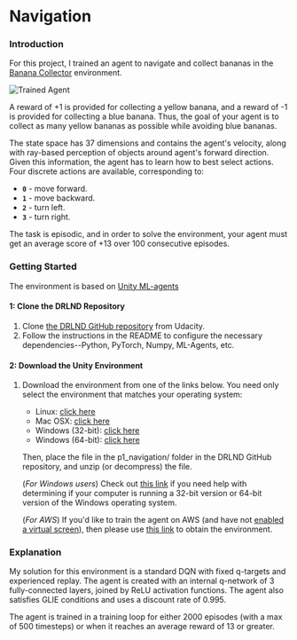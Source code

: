 [image1]: https://user-images.githubusercontent.com/10624937/42135619-d90f2f28-7d12-11e8-8823-82b970a54d7e.gif "Trained Agent"

# Navigation

### Introduction

For this project, I trained an agent to navigate and collect bananas in the [Banana Collector](https://github.com/Unity-Technologies/ml-agents/blob/master/docs/Learning-Environment-Examples.md#banana-collector) environment.

![Trained Agent][image1]

A reward of +1 is provided for collecting a yellow banana, and a reward of -1 is provided for collecting a blue banana.  Thus, the goal of your agent is to collect as many yellow bananas as possible while avoiding blue bananas.  

The state space has 37 dimensions and contains the agent's velocity, along with ray-based perception of objects around agent's forward direction.  Given this information, the agent has to learn how to best select actions.  Four discrete actions are available, corresponding to:
- **`0`** - move forward.
- **`1`** - move backward.
- **`2`** - turn left.
- **`3`** - turn right.

The task is episodic, and in order to solve the environment, your agent must get an average score of +13 over 100 consecutive episodes.

### Getting Started

The environment is based on [Unity ML-agents](https://github.com/Unity-Technologies/ml-agents)

#### 1: Clone the DRLND Repository
1.  Clone [the DRLND GitHub repository](https://github.com/udacity/deep-reinforcement-learning#dependencies) from Udacity.
2. Follow the instructions in the README to configure the necessary dependencies--Python, PyTorch, Numpy, ML-Agents, etc.

#### 2: Download the Unity Environment
1. Download the environment from one of the links below. You need only select the environment that matches your operating system:
    
    -   Linux:  [click here](https://s3-us-west-1.amazonaws.com/udacity-drlnd/P1/Banana/Banana_Linux.zip)
    -   Mac OSX:  [click here](https://s3-us-west-1.amazonaws.com/udacity-drlnd/P1/Banana/Banana.app.zip)
    -   Windows (32-bit):  [click here](https://s3-us-west-1.amazonaws.com/udacity-drlnd/P1/Banana/Banana_Windows_x86.zip)
    -   Windows (64-bit):  [click here](https://s3-us-west-1.amazonaws.com/udacity-drlnd/P1/Banana/Banana_Windows_x86_64.zip)
    
    Then, place the file in the p1_navigation/ folder in the DRLND GitHub repository, and unzip (or decompress) the file.
    
    (_For Windows users_) Check out  [this link](https://support.microsoft.com/en-us/help/827218/how-to-determine-whether-a-computer-is-running-a-32-bit-version-or-64)  if you need help with determining if your computer is running a 32-bit version or 64-bit version of the Windows operating system.
    
    (_For AWS_) If you'd like to train the agent on AWS (and have not  [enabled a virtual screen](https://github.com/Unity-Technologies/ml-agents/blob/master/docs/Training-on-Amazon-Web-Service.md)), then please use  [this link](https://s3-us-west-1.amazonaws.com/udacity-drlnd/P1/Banana/Banana_Linux_NoVis.zip)  to obtain the environment.
    
### Explanation
My solution for this environment is a standard DQN with fixed q-targets and experienced replay. The agent is created with an internal q-network of 3 fully-connected layers, joined by ReLU activation functions. The agent also satisfies GLIE conditions and uses a discount rate of 0.995.

The agent is trained in a training loop for either 2000 episodes (with a max of 500 timesteps) or when it reaches an average reward of 13 or greater.
